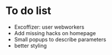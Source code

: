 # To do list

- Excoffizer: user webworkers
- Add missing hacks on homepage
- Small popups to describe parameters
- better styling




